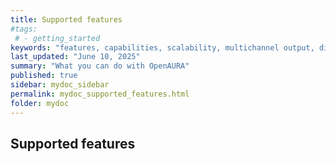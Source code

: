 ```yaml
---
title: Supported features
#tags:
 # - getting_started
keywords: "features, capabilities, scalability, multichannel output, dita, hats, comparison, benefits"
last_updated: "June 10, 2025"
summary: "What you can do with OpenAURA"
published: true
sidebar: mydoc_sidebar
permalink: mydoc_supported_features.html
folder: mydoc
---
```


## Supported features


